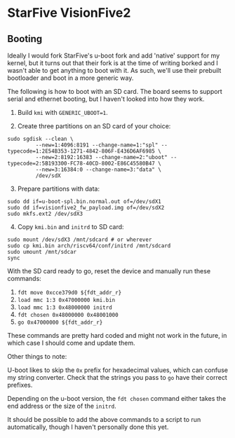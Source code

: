# StarFive VisionFive2

## Booting

Ideally I would fork StarFive's u-boot fork and add 'native' support for my
kernel, but it turns out that their fork is at the time of writing borked and
I wasn't able to get anything to boot with it. As such, we'll use their prebuilt
bootloader and boot in a more generic way.

The following is how to boot with an SD card. The board seems to support
serial and ethernet booting, but I haven't looked into how they work.

1. Build `kmi` with `GENERIC_UBOOT=1`.

2. Create three partitions on an SD card of your choice:
```
sudo sgdisk --clean \
	     --new=1:4096:8191 --change-name=1:"spl" --typecode=1:2E54B353-1271-4842-806F-E436D6AF6985 \
	     --new=2:8192:16383 --change-name=2:"uboot" --typecode=2:5B193300-FC78-40CD-8002-E86C45580B47 \
	     --new=3:16384:0 --change-name=3:"data" \
	     /dev/sdX
```

3. Prepare partitions with data:
```
sudo dd if=u-boot-spl.bin.normal.out of=/dev/sdX1
sudo dd if=visionfive2_fw_payload.img of=/dev/sdX2
sudo mkfs.ext2 /dev/sdX3
```

4. Copy `kmi.bin` and `initrd` to SD card:
```
sudo mount /dev/sdX3 /mnt/sdcard # or wherever
sudo cp kmi.bin arch/riscv64/conf/initrd /mnt/sdcard
sudo umount /mnt/sdcar
sync
```

With the SD card ready to go, reset the device and manually run these commands:

1. `fdt move 0xcce379d0 ${fdt_addr_r}`
2. `load mmc 1:3 0x47000000 kmi.bin`
3. `load mmc 1:3 0x48000000 initrd`
4. `fdt chosen 0x48000000 0x48001000`
5. `go 0x47000000 ${fdt_addr_r}`

These commands are pretty hard coded and might not work in the future, in which
case I should come and update them.

Other things to note:

U-boot likes to skip the `0x` prefix for
hexadecimal values, which can confuse my string converter.
Check that the strings you pass to `go` have their correct prefixes.

Depending on the u-boot version, the `fdt chosen` command either takes
the end address or the size of the `initrd`.

It should be possible to add the above commands to a script to run
automatically, though I haven't personally done this yet.
